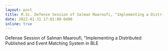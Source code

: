 ```yaml
---
layout: post
title: M.Sc. Defense Session of Salman Maaroufi, "Implementing a Distributed Published and Event Matching System in BLE Networks with Controlled Flooding"
date: 2022-01-31 17:02:00-0400
inline: true
---
```


Defense Session of Salman Maaroufi, "Implementing a Distributed Published and Event Matching System in BLE


